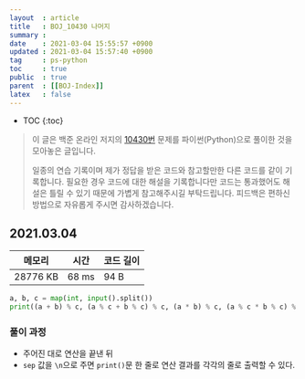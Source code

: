 ```yaml
---
layout  : article
title   : BOJ_10430 나머지
summary : 
date    : 2021-03-04 15:55:57 +0900
updated : 2021-03-04 15:57:40 +0900
tag     : ps-python
toc     : true
public  : true
parent  : [[BOJ-Index]]
latex   : false
---
```

* TOC
{:toc}

>이 글은 백준 온라인 저지의 [10430번](https://www.acmicpc.net/problem/10430) 문제를 파이썬(Python)으로 풀이한 것을 모아놓은 글입니다.
>
> 일종의 연습 기록이며 제가 정답을 받은 코드와 참고할만한 다른 코드를 같이 기록합니다. 필요한 경우 코드에 대한 해설을 기록합니다만 코드는 통과했어도 해설은 틀릴 수 있기 때문에 가볍게 참고해주시길 부탁드립니다. 피드백은 편하신 방법으로 자유롭게 주시면 감사하겠습니다.

## 2021.03.04

| 메모리    | 시간  | 코드 길이 |
| --------- | ----- | --------- |
| 28776 KB  | 68 ms | 94 B      |

```python
a, b, c = map(int, input().split())
print((a + b) % c, (a % c + b % c) % c, (a * b) % c, (a % c * b % c) % c, sep="\n")
```

### 풀이 과정

* 주어진 대로 연산을 끝낸 뒤
* `sep` 값을 `\n`으로 주면 `print()`문 한 줄로 연산 결과를 각각의 줄로 출력할 수 있다.
